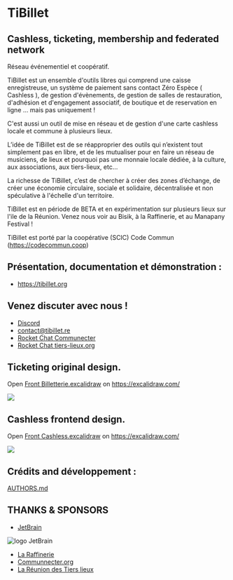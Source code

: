 # TiBillet

## Cashless, ticketing, membership and federated network

Réseau événementiel et coopératif.

TiBillet est un ensemble d'outils libres qui comprend une caisse enregistreuse, un système de paiement sans contact Zéro
Espèce ( Cashless ), de gestion d'évènements, de gestion de salles
de restauration, d'adhésion et d'engagement associatif, de boutique et de reservation en ligne … mais pas uniquement !

C'est aussi un outil de mise en réseau et de gestion d'une carte cashless locale et commune à plusieurs lieux.

L’idée de TiBillet est de se réapproprier des outils qui n’existent tout simplement pas en libre, et de les mutualiser
pour en faire un réseau de musiciens, de lieux et pourquoi pas une monnaie locale dédiée, à la culture, aux
associations, aux tiers-lieux, etc...

La richesse de TiBillet, c’est de chercher à créer des zones d’échange, de créer une économie circulaire, sociale et
solidaire, décentralisée et non spéculative à l'échelle d'un territoire.

TiBillet est en période de BETA et en expérimentation sur plusieurs lieux sur l'ile de la Réunion. Venez nous voir au
Bisik, à la Raffinerie, et au Manapany Festival !

TiBillet est porté par la coopérative (SCIC) Code Commun (https://codecommun.coop)

## Présentation, documentation et démonstration :

- https://tibillet.org

## Venez discuter avec nous !

- [Discord](https://discord.gg/7FJvtYx)
- [contact@tibillet.re](contact@tibillet.re)
- [Rocket Chat Communecter](https://chat.communecter.org/channel/Tibillet)
- [Rocket Chat tiers-lieux.org](https://chat.tiers-lieux.org/channel/TiBillet)

## Ticketing original design.

Open [Front Billetterie.excalidraw](https://github.com/TiBillet/TiBillet/blob/main/Presentation/Front%20Billetterie.excalidraw)
on https://excalidraw.com/

![](Presentation/Design_Front_Ticket.svg)

## Cashless frontend design.

Open [Front Cashless.excalidraw](https://github.com/TiBillet/TiBillet/blob/main/Presentation/Front%20Cashless.excalidraw)
on https://excalidraw.com/

![](Presentation/Design_Front_Cashless_APP.svg)

## Crédits and développement :

[AUTHORS.md](https://github.com/TiBillet/TiBillet/blob/main/AUTHORS.md)

## THANKS & SPONSORS

- [JetBrain](https://jb.gg/OpenSourceSupport)

![logo JetBrain](https://resources.jetbrains.com/storage/products/company/brand/logos/jb_beam.svg)

- [La Raffinerie](https://www.laraffinerie.re)
- [Communnecter.org](https://www.communecter.org)
- [La Réunion des Tiers lieux](https://www.communecter.org/costum/co/index/slug/LaReunionDesTiersLieux/)

